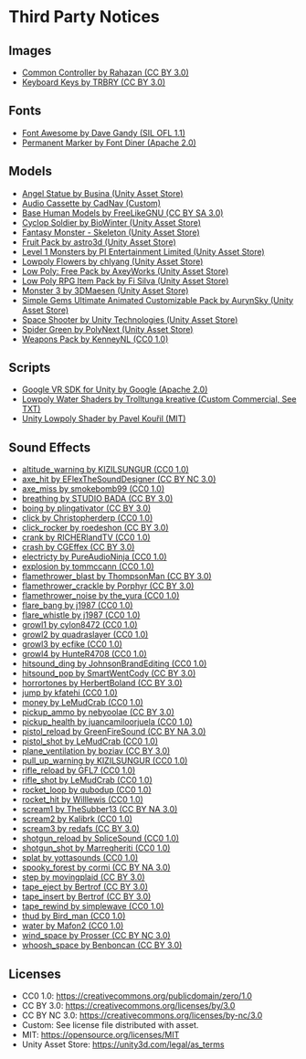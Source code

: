 Third Party Notices
===================

## Images

* [Common Controller by Rahazan (CC BY 3.0)](http://opengameart.org/content/common-controller)
* [Keyboard Keys by TRBRY (CC BY 3.0)](http://opengameart.org/content/keyboard-keys)

## Fonts

* [Font Awesome by Dave Gandy (SIL OFL 1.1)](http://fontawesome.io/)
* [Permanent Marker by Font Diner (Apache 2.0)](https://fonts.google.com/specimen/Permanent+Marker)

## Models

* [Angel Statue by Busina (Unity Asset Store)](https://www.assetstore.unity3d.com/en/content/27594)
* [Audio Cassette by CadNav (Custom)](http://www.cadnav.com/3d-models/model-20485.html)
* [Base Human Models by FreeLikeGNU (CC BY SA 3.0)](https://opengameart.org/content/base-human-models-low-poly-for-blender-25x)
* [Cyclop Soldier by BioWinter (Unity Asset Store)](https://www.assetstore.unity3d.com/en/content/27320)
* [Fantasy Monster - Skeleton (Unity Asset Store)](https://www.assetstore.unity3d.com/en/content/35635)
* [Fruit Pack by astro3d (Unity Asset Store)](https://www.assetstore.unity3d.com/en/#content/80254)
* [Level 1 Monsters by PI Entertainment Limited (Unity Asset Store)](https://www.assetstore.unity3d.com/en/content/77703)
* [Lowpoly Flowers by chlyang (Unity Asset Store)](https://www.assetstore.unity3d.com/en/content/47083)
* [Low Poly: Free Pack by AxeyWorks (Unity Asset Store)](https://www.assetstore.unity3d.com/en/content/58821)
* [Low Poly RPG Item Pack by Fi Silva (Unity Asset Store)](https://www.assetstore.unity3d.com/en/content/76088)
* [Monster 3 by 3DMaesen (Unity Asset Store)](https://www.assetstore.unity3d.com/en/content/48933)
* [Simple Gems Ultimate Animated Customizable Pack by AurynSky (Unity Asset Store)](https://www.assetstore.unity3d.com/en/content/73764)
* [Space Shooter by Unity Technologies (Unity Asset Store)](https://www.assetstore.unity3d.com/en/content/13866)
* [Spider Green by PolyNext (Unity Asset Store)](https://www.assetstore.unity3d.com/en/content/11869)
* [Weapons Pack by KenneyNL (CC0 1.0)](https://kenney.nl/assets/weapon-pack)

## Scripts

* [Google VR SDK for Unity by Google (Apache 2.0)](https://developers.google.com/vr/unity/)
* [Lowpoly Water Shaders by Trolltunga kreative (Custom Commercial, See TXT)](http://battlemaze.com/?p=153)
* [Unity Lowpoly Shader by Pavel Kouřil (MIT)](https://github.com/pavelkouril/unity-lowpoly-shader/)

## Sound Effects

* [altitude_warning by KIZILSUNGUR (CC0 1.0)](https://freesound.org/people/KIZILSUNGUR/sounds/203540)
* [axe_hit by EFlexTheSoundDesigner (CC BY NC 3.0)](https://freesound.org/people/EFlexTheSoundDesigner/sounds/376972)
* [axe_miss by smokebomb99 (CC0 1.0)](https://freesound.org/people/smokebomb99/sounds/147290)
* [breathing by STUDIO BADA (CC BY 3.0)](https://freesound.org/people/STUDIO%20BADA/sounds/261162)
* [boing by plingativator (CC BY 3.0)](https://freesound.org/people/plingativator/sounds/188869)
* [click by Christopherderp (CC0 1.0)](https://freesound.org/people/Christopherderp/sounds/342200)
* [click_rocker by roedeshon (CC BY 3.0)](https://freesound.org/people/joedeshon/sounds/119415)
* [crank by RICHERlandTV (CC0 1.0)](https://freesound.org/people/RICHERlandTV/sounds/265614)
* [crash by CGEffex (CC BY 3.0)](https://freesound.org/people/CGEffex/sounds/99960)
* [electricty by PureAudioNinja (CC0 1.0)](https://freesound.org/people/PureAudioNinja/sounds/341612)
* [explosion by tommccann (CC0 1.0)](https://freesound.org/people/tommccann/sounds/235968)
* [flamethrower_blast by ThompsonMan (CC BY 3.0)](https://freesound.org/people/ThompsonMan/sounds/237245)
* [flamethrower_crackle by Porphyr (CC BY 3.0)](https://freesound.org/people/Porphyr/sounds/209651)
* [flamethrower_noise by the_yura (CC0 1.0)](https://freesound.org/people/the_yura/sounds/240594)
* [flare_bang by j1987 (CC0 1.0)](https://freesound.org/people/j1987/sounds/140726)
* [flare_whistle by j1987 (CC0 1.0)](https://freesound.org/people/j1987/sounds/140726)
* [growl1 by cylon8472 (CC0 1.0)](https://freesound.org/people/cylon8472/sounds/249686)
* [growl2 by quadraslayer (CC0 1.0)](https://freesound.org/people/quadraslayer/sounds/328538)
* [growl3 by ecfike (CC0 1.0)](https://freesound.org/people/ecfike/sounds/132865)
* [growl4 by HunteR4708 (CC0 1.0)](https://freesound.org/people/HunteR4708/sounds/332861)
* [hitsound_ding by JohnsonBrandEditing (CC0 1.0)](https://freesound.org/people/JohnsonBrandEditing/sounds/173932)
* [hitsound_pop by SmartWentCody (CC BY 3.0)](https://freesound.org/people/SmartWentCody/sounds/179014)
* [horrortones by HerbertBoland (CC BY 3.0)](https://freesound.org/people/HerbertBoland/sounds/29861)
* [jump by kfatehi (CC0 1.0)](https://freesound.org/people/kfatehi/sounds/363921)
* [money by LeMudCrab (CC0 1.0)](https://freesound.org/people/LeMudCrab/sounds/163451)
* [pickup_ammo by nebyoolae (CC BY 3.0)](https://freesound.org/people/nebyoolae/sounds/318067)
* [pickup_health by juancamiloorjuela (CC0 1.0)](https://freesound.org/people/juancamiloorjuela/sounds/204318)
* [pistol_reload by GreenFireSound (CC BY NA 3.0)](https://freesound.org/people/GreenFireSound/sounds/348155)
* [pistol_shot by LeMudCrab (CC0 1.0)](https://freesound.org/people/LeMudCrab/sounds/163456)
* [plane_ventilation by boziav (CC BY 3.0)](https://freesound.org/people/boziav/sounds/223619)
* [pull_up_warning by KIZILSUNGUR (CC0 1.0)](https://freesound.org/people/KIZILSUNGUR/sounds/203541)
* [rifle_reload by GFL7 (CC0 1.0)](https://freesound.org/people/GFL7/sounds/276963)
* [rifle_shot by LeMudCrab (CC0 1.0)](https://freesound.org/people/LeMudCrab/sounds/163457)
* [rocket_loop by qubodup (CC0 1.0)](https://freesound.org/people/qubodup/sounds/171106)
* [rocket_hit by Willlewis (CC0 1.0)](https://freesound.org/people/Willlewis/sounds/244345)
* [scream1 by TheSubber13 (CC BY NA 3.0)](https://freesound.org/people/TheSubber13/sounds/239900)
* [scream2 by Kalibrk (CC0 1.0)](https://freesound.org/people/Kalibrk/sounds/339308)
* [scream3 by redafs (CC BY 3.0)](https://freesound.org/people/redafs/sounds/348310)
* [shotgun_reload by SpliceSound (CC0 1.0)](https://freesound.org/people/SpliceSound/sounds/153560)
* [shotgun_shot by Marregheriti (CC0 1.0)](https://freesound.org/people/Marregheriti/sounds/266105)
* [splat by yottasounds (CC0 1.0)](https://freesound.org/people/yottasounds/sounds/232135)
* [spooky_forest by cormi (CC BY NA 3.0)](https://freesound.org/people/cormi/sounds/110387)
* [step by movingplaid (CC BY 3.0)](https://freesound.org/people/movingplaid/sounds/76190)
* [tape_eject by Bertrof (CC BY 3.0)](https://freesound.org/people/Bertrof/sounds/351567)
* [tape_insert by Bertrof (CC BY 3.0)](https://freesound.org/people/Bertrof/sounds/351567)
* [tape_rewind by simplewave (CC0 1.0)](https://freesound.org/people/simplewave/sounds/372876)
* [thud by Bird_man (CC0 1.0)](https://freesound.org/people/Bird_man/sounds/275160)
* [water by Mafon2 (CC0 1.0)](https://freesound.org/people/Mafon2/sounds/371274)
* [wind_space by Prosser (CC BY NC 3.0)](https://freesound.org/people/Prosser/sounds/233995)
* [whoosh_space by Benboncan (CC BY 3.0)](https://freesound.org/people/Benboncan/sounds/167563)

## Licenses

* CC0 1.0: https://creativecommons.org/publicdomain/zero/1.0
* CC BY 3.0: https://creativecommons.org/licenses/by/3.0
* CC BY NC 3.0: https://creativecommons.org/licenses/by-nc/3.0
* Custom: See license file distributed with asset.
* MIT: https://opensource.org/licenses/MIT
* Unity Asset Store: https://unity3d.com/legal/as_terms
